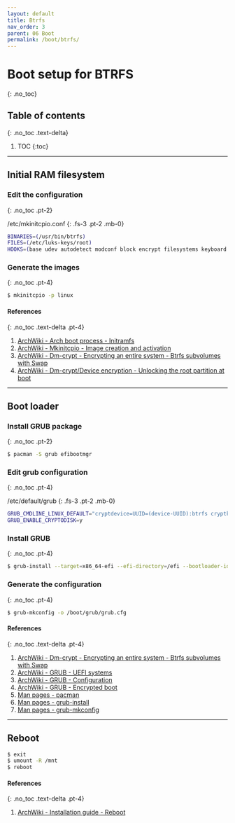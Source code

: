 ```yaml
---
layout: default
title: Btrfs
nav_order: 3
parent: 06 Boot
permalink: /boot/btrfs/
---
```


# Boot setup for BTRFS
{: .no_toc}

## Table of contents
{: .no_toc .text-delta}

1. TOC
{:toc}

---

## Initial RAM filesystem

### Edit the configuration
{: .no_toc .pt-2}

/etc/mkinitcpio.conf
{: .fs-3 .pt-2 .mb-0}

```bash
BINARIES=(/usr/bin/btrfs)
FILES=(/etc/luks-keys/root)
HOOKS=(base udev autodetect modconf block encrypt filesystems keyboard keymap fsck)
```

### Generate the images
{: .no_toc .pt-4}

```bash
$ mkinitcpio -p linux
```

#### References
{: .no_toc .text-delta .pt-4}

1. [ArchWiki - Arch boot process - Initramfs](https://wiki.archlinux.org/index.php/Arch_boot_process#initramfs)
1. [ArchWiki - Mkinitcpio - Image creation and activation](https://wiki.archlinux.org/index.php/Mkinitcpio#Image_creation_and_activation)
1. [ArchWiki - Dm-crypt - Encrypting an entire system - Btrfs subvolumes with Swap](https://wiki.archlinux.org/index.php/Dm-crypt/Encrypting_an_entire_system#Btrfs_subvolumes_with_swap)
1. [ArchWiki - Dm-crypt/Device encryption - Unlocking the root partition at boot](https://wiki.archlinux.org/index.php/Dm-crypt/Device_encryption#Unlocking_the_root_partition_at_boot)

---

## Boot loader

### Install GRUB package
{: .no_toc .pt-2}

```bash
$ pacman -S grub efibootmgr
```

### Edit grub configuration
{: .no_toc .pt-4}

/etc/default/grub
{: .fs-3 .pt-2 .mb-0}

```bash
GRUB_CMDLINE_LINUX_DEFAULT="cryptdevice=UUID=(device-UUID):btrfs cryptkey=rootfs:/etc/luks-keys/root loglevel=3 quiet"
GRUB_ENABLE_CRYPTODISK=y
```

### Install GRUB
{: .no_toc .pt-4}

```bash
$ grub-install --target=x86_64-efi --efi-directory=/efi --bootloader-id=GRUB --recheck
```

### Generate the configuration
{: .no_toc .pt-4}

```bash
$ grub-mkconfig -o /boot/grub/grub.cfg
```

#### References
{: .no_toc .text-delta .pt-4}

1. [ArchWiki - Dm-crypt - Encrypting an entire system - Btrfs subvolumes with Swap](https://wiki.archlinux.org/index.php/Dm-crypt/Encrypting_an_entire_system#Btrfs_subvolumes_with_swap)
1. [ArchWiki - GRUB - UEFI systems](https://wiki.archlinux.org/index.php/GRUB#UEFI_systems)
1. [ArchWiki - GRUB - Configuration](https://wiki.archlinux.org/index.php/GRUB#Configuration)
1. [ArchWiki - GRUB - Encrypted boot](https://wiki.archlinux.org/index.php/GRUB#Encrypted_/boot)
1. [Man pages - pacman](https://jlk.fjfi.cvut.cz/arch/manpages/man/core/pacman/pacman.8.en)
1. [Man pages - grub-install](https://jlk.fjfi.cvut.cz/arch/manpages/man/core/grub/grub-install.8.en)
1. [Man pages - grub-mkconfig](https://jlk.fjfi.cvut.cz/arch/manpages/man/core/grub/grub-mkconfig.8.en)

---

## Reboot

```bash
$ exit
$ umount -R /mnt
$ reboot
```

#### References
{: .no_toc .text-delta .pt-4}

1. [ArchWiki - Installation guide - Reboot](https://wiki.archlinux.org/index.php/Installation_guide#Reboot)
